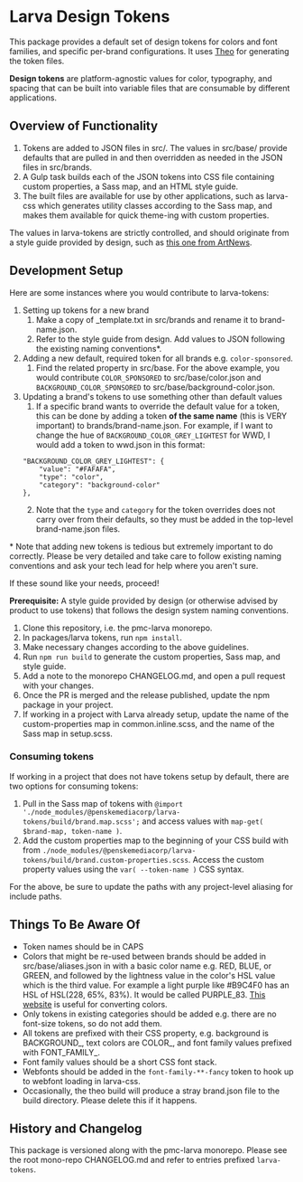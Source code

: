 # Larva Design Tokens

This package provides a default set of design tokens for colors and font families, and specific per-brand configurations. It uses [Theo](https://github.com/salesforce-ux/theo/) for generating the token files.

**Design tokens** are platform-agnostic values for color, typography, and spacing that can be built into variable files that are consumable by different applications.

## Overview of Functionality

1. Tokens are added to JSON files in src/. The values in src/base/ provide defaults that are pulled in and then overridden as needed in the JSON files in src/brands.
2. A Gulp task builds each of the JSON tokens into CSS file containing custom properties, a Sass map, and an HTML style guide.
3. The built files are available for use by other applications, such as larva-css which generates utility classes according to the Sass map, and makes them available for quick theme-ing with custom properties.

The values in larva-tokens are strictly controlled, and should originate from a style guide provided by design, such as [this one from ArtNews](https://projects.invisionapp.com/share/FVQGKHESJQZ#/screens/384190276).

## Development Setup

Here are some instances where you would contribute to larva-tokens:

1. Setting up tokens for a new brand
	1. Make a copy of _template.txt in src/brands and rename it to brand-name.json.
	4. Refer to the style guide from design. Add values to JSON following the existing naming conventions*.
2. Adding a new default, required token for all brands e.g. `color-sponsored`.
	1. Find the related property in src/base. For the above example, you would contribute `COLOR_SPONSORED` to src/base/color.json and `BACKGROUND_COLOR_SPONSORED` to src/base/background-color.json.
3. Updating a brand's tokens to use something other than default values
	1. If a specific brand wants to override the default value for a token, this can be done by adding a token **of the same name** (this is VERY important) to brands/brand-name.json. For example, if I want to change the hue of `BACKGROUND_COLOR_GREY_LIGHTEST` for WWD, I would add a token to wwd.json in this format:
	```
	"BACKGROUND_COLOR_GREY_LIGHTEST": {
		"value": "#FAFAFA",
		"type": "color",
		"category": "background-color"
	},
	```
	2. Note that the `type` and `category` for the token overrides does not carry over from their defaults, so they must be added in the top-level brand-name.json files.

\* Note that adding new tokens is tedious but extremely important to do correctly. Please be very detailed and take care to follow existing naming conventions and ask your tech lead for help where you aren't sure.

If these sound like your needs, proceed!

**Prerequisite:** A style guide provided by design (or otherwise advised by product to use tokens) that follows the design system naming conventions.

1. Clone this repository, i.e. the pmc-larva monorepo.
2. In packages/larva tokens, run `npm install`.
3. Make necessary changes according to the above guidelines.
5. Run `npm run build` to generate the custom properties, Sass map, and style guide.
6. Add a note to the monorepo CHANGELOG.md, and open a pull request with your changes.
7. Once the PR is merged and the release published, update the npm package in your project.
8. If working in a project with Larva already setup, update the name of the custom-properties map in common.inline.scss, and the name of the Sass map in setup.scss.

### Consuming tokens

If working in a project that does not have tokens setup by default, there are two options for consuming tokens:

1. Pull in the Sass map of tokens with `@import './node_modules/@penskemediacorp/larva-tokens/build/brand.map.scss';` and access values with `map-get( $brand-map, token-name )`.
2. Add the custom properties map to the beginning of your CSS build with from `./node_modules/@penskemediacorp/larva-tokens/build/brand.custom-properties.scss`. Access the custom property values using the `var( --token-name )` CSS syntax.

For the above, be sure to update the paths with any project-level aliasing for include paths.

## Things To Be Aware Of

* Token names should be in CAPS
* Colors that might be re-used between brands should be added in src/base/aliases.json in with a basic color name e.g. RED, BLUE, or GREEN, and followed by the lightness value in the color's HSL value which is the third value. For example a light purple like #B9C4F0 has an HSL of HSL(228, 65%, 83%). It would be called PURPLE_83. [This website](https://convertingcolors.com/) is useful for converting colors.
* Only tokens in existing categories should be added e.g. there are no font-size tokens, so do not add them.
* All tokens are prefixed with their CSS property, e.g. background is BACKGROUND_, text colors are COLOR_, and font family values prefixed with FONT_FAMILY_.
* Font family values should be a short CSS font stack.
* Webfonts should be added in the `font-family-**-fancy` token to hook up to webfont loading in larva-css.
* Occasionally, the theo build will produce a stray brand.json file to the build directory. Please delete this if it happens.

## History and Changelog

This package is versioned along with the pmc-larva monorepo. Please see the root mono-repo CHANGELOG.md and refer to entries prefixed `larva-tokens`.